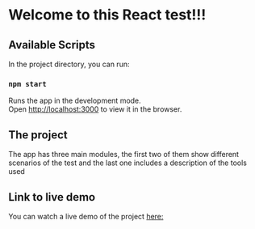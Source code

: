 # Welcome to this React test!!!

## Available Scripts

In the project directory, you can run:

### `npm start`

Runs the app in the development mode.\
Open [http://localhost:3000](http://localhost:3000) to view it in the browser.

## The project
The app has three main modules, the first two of them show different scenarios of the test and the last one includes a description of the tools used

## Link to live demo
You can watch a live demo of the project [here:](https://braulio95.github.io/ogp-test/)



